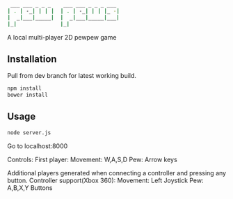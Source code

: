 ```bash
 ___ ___ _ _ _    ___ ___ _ _ _ ___ 
| . | -_| | | |  | . | -_| | | |_ -|
|  _|___|_____|  |  _|___|_____|___|
|_|              |_|                
```

A local multi-player 2D pewpew game

## Installation
Pull from dev branch for latest working build.
``` bash
npm install
bower install
```

## Usage
```bash
node server.js
```
Go to localhost:8000

Controls:
First player: 
Movement: W,A,S,D
Pew: Arrow keys

Additional players generated when connecting a controller and pressing any button.
Controller support(Xbox 360):
Movement: Left Joystick
Pew: A,B,X,Y Buttons

